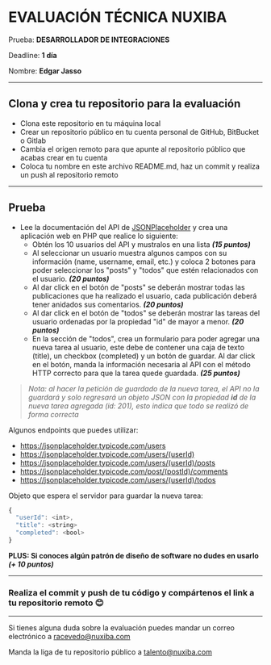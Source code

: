 
# EVALUACIÓN TÉCNICA NUXIBA #

Prueba: **DESARROLLADOR DE INTEGRACIONES**

Deadline: **1 día**

Nombre: **Edgar Jasso**

------
## Clona y crea tu repositorio para la evaluación ##
* Clona este repositorio en tu máquina local
* Crear un repositorio público en tu cuenta personal de GitHub, BitBucket o Gitlab
* Cambia el origen remoto para que apunte al repositorio público que acabas crear en tu cuenta
* Coloca tu nombre en este archivo README.md, haz un commit y realiza un push al repositorio remoto

------
## Prueba ##
* Lee la documentación del API de [JSONPlaceholder](http://jsonplaceholder.typicode.com/guide/) y crea una aplicación web en PHP que realice lo siguiente:
	* Obtén los 10 usuarios del API y mustralos en una lista **_(15 puntos)_**
	* Al seleccionar un usuario muestra algunos campos con su información (name, username, email, etc.) y coloca 2 botones para poder seleccionar los "posts" y "todos" que estén relacionados con el usuario. **_(20 puntos)_**
	* Al dar click en el botón de "posts" se deberán mostrar todas las publicaciones que ha realizado el usuario, cada publicación deberá tener anidados sus comentarios. **_(20 puntos)_**
	* Al dar click en el botón de "todos" se deberán mostrar las tareas del usuario ordenadas por la propiedad "id" de mayor a menor. **_(20 puntos)_**
	* En la sección de "todos", crea un formulario para poder agregar una nueva tarea al usuario, este debe de contener una caja de texto (title), un checkbox (completed) y un botón de guardar. Al dar click en el botón, manda la información necesaria al API con el método HTTP correcto para que la tarea quede guardada. **_(25 puntos)_**


> *Nota: al hacer la petición de guardado de la nueva tarea, el API no la guardará y solo regresará un objeto JSON con la propiedad **id** de la nueva tarea agregada (id: 201), esto indica que todo se realizó de forma correcta*


Algunos endpoints que puedes utilizar:

* https://jsonplaceholder.typicode.com/users 
* https://jsonplaceholder.typicode.com/users/(userId)
* https://jsonplaceholder.typicode.com/users/(userId)/posts
* https://jsonplaceholder.typicode.com/post/(postId)/comments
* https://jsonplaceholder.typicode.com/users/(userId)/todos

Objeto que espera el servidor para guardar la nueva tarea:


```javascript
{
  "userId": <int>,
  "title": <string>
  "completed": <bool>
}
```

**PLUS: Si conoces algún patrón de diseño de software no dudes en usarlo** **_(+ 10 puntos)_**

------

### Realiza el commit y push de tu código y compártenos el link a tu repositorio remoto 😊 

------
Si tienes alguna duda sobre la evaluación puedes mandar un correo electrónico a [racevedo@nuxiba.com](mailto:racevedo@nuxiba.com?subject=%28TestIntegrations%29%20Dudas%20sobre%20evaluación%20técnica)

Manda la liga de tu repositorio público a [talento@nuxiba.com](mailto:talento@nuxiba.com?subject=[EvaluaciónDesarrollo]%20Este%20es%20mi%20repositorio)